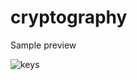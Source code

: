 # cryptography

Sample preview

![keys](https://github.com/mahdi-rostami/cryptography/blob/main/RSA/photos/keys.png)
